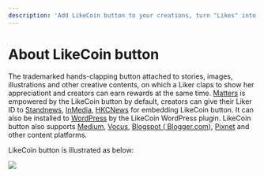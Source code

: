```yaml
---
description: 'Add LikeCoin button to your creations, turn "Likes" into income'
---
```


# About LikeCoin button

The trademarked hands-clapping button attached to stories, images, illustrations and other creative contents, on which a Liker claps to show her appreciationt and creators can earn rewards at the same time. [Matters](https://matters.news/) is empowered by the LikeCoin button by default, creators can give their Liker ID to [Standnews](https://www.thestandnews.com/), [InMedia](https://www.inmediahk.net/), [HKCNews](https://www.hkcnews.com/) for embedding LikeCoin button. It can also be installed to [WordPress](https://wordpress.org/plugins/likecoin/) by the LikeCoin WordPress plugin. LikeCoin button also supports [Medium](https://medium.com), [Vocus](https://vocus.cc), [Blogspot \( Blogger.com\)](https://www.blogger.com/dashboard/reading), [Pixnet](https://appmarket.pixnet.tw/#!/addon/1331) and other content platforms. 

LikeCoin button is illustrated as below:

![](https://gblobscdn.gitbook.com/assets%2F-LL4mdaVjNgL6A1--PV0%2F-MAXu9Lxx14vpKr9dO54%2F-MAXwN5NxScgV0FwK61i%2FSuperLike.gif?alt=media&token=a965b055-7c80-4b38-9d05-776d694d0ff1)

